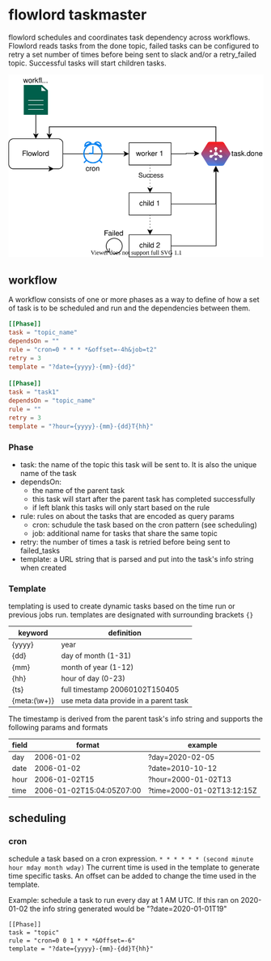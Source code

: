 # flowlord taskmaster
flowlord schedules and coordinates task dependency across workflows. Flowlord reads tasks from the done topic, failed tasks can be configured to retry a set number of times before being sent to slack and/or a retry_failed topic. Successful tasks will start children tasks.

![](./flowlord.drawio.svg)

## workflow 
A workflow consists of one or more phases as a way to define of how a set of task is to be scheduled and run and the dependencies between them. 

``` toml 
[[Phase]]
task = "topic_name"
dependsOn = ""
rule = "cron=0 * * * *&offset=-4h&job=t2"
retry = 3
template = "?date={yyyy}-{mm}-{dd}"

[[Phase]]
task = "task1"
dependsOn = "topic_name"
rule = ""
retry = 3
template = "?hour={yyyy}-{mm}-{dd}T{hh}"
```

### Phase 

 - task: the name of the topic this task will be sent to. It is also the unique name of the task
 - dependsOn: 
   - the name of the parent task
   - this task will start after the parent task has completed successfully
   - if left blank this tasks will only start based on the rule
 - rule: rules on about the tasks that are encoded as query params 
   - cron: schudule the task based on the cron pattern (see scheduling)
   - job: additional name for tasks that share the same topic 
 - retry: the number of times a task is retried before being sent to failed_tasks
 - template: a URL string that is parsed and put into the task's info string when created

### Template 
templating is used to create dynamic tasks based on the time run or previous jobs run. templates are designated with surrounding brackets `{}`

| keyword | definition |
|-|-|
| {yyyy} | year |
| {dd} | day of month (1-31) | 
| {mm} | month of year (1-12) | 
| {hh} | hour of day (0-23) | 
| {ts} | full timestamp 20060102T150405 | 
| {meta:(\w+)} | use meta data provide in a parent task| 

The timestamp is derived from the parent task's info string and supports the following params and formats 

| field | format | example | 
|-|-|-|
| day | 2006-01-02 | ?day=2020-02-05 | 
| date | 2006-01-02 | ?date=2010-10-12 | 
| hour | 2006-01-02T15 | ?hour=2000-01-02T13 | 
| time | 2006-01-02T15:04:05Z07:00 | ?time=2000-01-02T13:12:15Z | 

## scheduling 

### cron 
schedule a task based on a cron expression. 
`* * * * * * (second minute hour mday month wday)` 
The current time is used in the template to generate time specific tasks. An offset can be added to change the time used in the template. 

Example: schedule a task to run every day at 1 AM UTC. If this ran on 2020-01-02 the info string generated would be "?date=2020-01-01T19"
```
[[Phase]]
task = "topic"
rule = "cron=0 0 1 * * *&Offset=-6"
template = "?date={yyyy}-{mm}-{dd}T{hh}"
```


